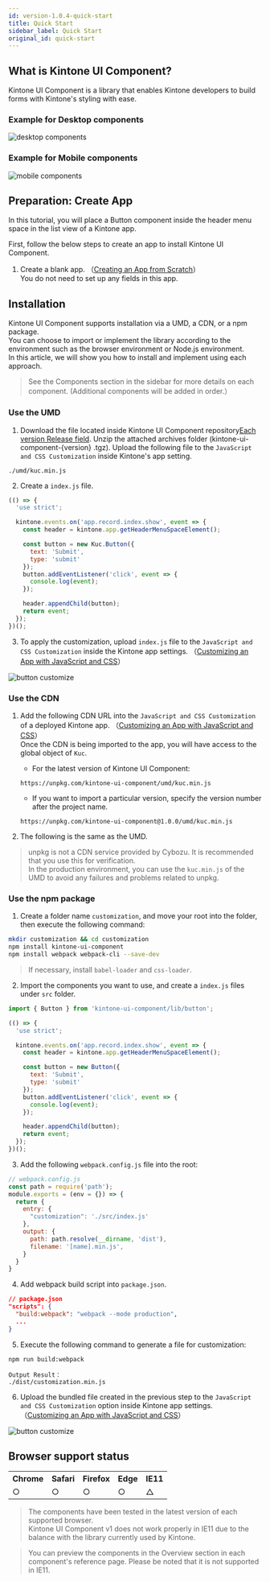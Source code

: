 ```yaml
---
id: version-1.0.4-quick-start
title: Quick Start
sidebar_label: Quick Start
original_id: quick-start
---
```


## What is Kintone UI Component?

Kintone UI Component is a library that enables Kintone developers to build forms with Kintone's styling with ease.

### Example for Desktop components

![desktop components](assets/desktop_components.png)

### Example for Mobile components

![mobile components](assets/mobile_components.png)

## Preparation: Create App

In this tutorial, you will place a Button component inside the header menu space in the list view of a Kintone app.  

First, follow the below steps to create an app to install Kintone UI Component.

1. Create a blank app. （[Creating an App from Scratch](https://get.kintone.help/k/en/user/create_app/tutorial.html)）  
You do not need to set up any fields in this app.

## Installation

Kintone UI Component supports installation via a UMD, a CDN, or a npm package.  
You can choose to import or implement the library according to the environment such as the browser environment or Node.js environment.  
In this article, we will show you how to install and implement using each approach.

> See the Components section in the sidebar for more details on each component.
> (Additional components will be added in order.）

### Use the UMD

1. Download the file located inside Kintone UI Component repository[Each version Release field](https://github.com/kintone-labs/kintone-ui-component/releases). Unzip the attached archives folder (kintone-ui-component-{version} .tgz). Upload the following file to the `JavaScript and CSS Customization` inside Kintone's app setting.

```text
./umd/kuc.min.js
```

2. Create a `index.js` file.

```js
(() => {
  'use strict';

  kintone.events.on('app.record.index.show', event => {
    const header = kintone.app.getHeaderMenuSpaceElement();

    const button = new Kuc.Button({
      text: 'Submit',
      type: 'submit'
    });
    button.addEventListener('click', event => {
      console.log(event);
    });

    header.appendChild(button);
    return event;
  });
})();
```

3. To apply the customization, upload `index.js` file to the `JavaScript and CSS Customization` inside the Kintone app settings. （[Customizing an App with JavaScript and CSS](https://get.kintone.help/k/en/user/app_settings/js_customize.html)）

![button customize](assets/button_customize.png)

### Use the CDN

1. Add the following CDN URL into the `JavaScript and CSS Customization` of a deployed Kintone app. （[Customizing an App with JavaScript and CSS](https://get.kintone.help/k/en/user/app_settings/js_customize.html)）  
Once the CDN is being imported to the app, you will have access to the global object of `Kuc`.

   - For the latest version of Kintone UI Component:
    ```text
    https://unpkg.com/kintone-ui-component/umd/kuc.min.js
    ```

   - If you want to import a particular version, specify the version number after the project name.
    ```text
    https://unpkg.com/kintone-ui-component@1.0.0/umd/kuc.min.js
    ```

2. The following is the same as the UMD.

> unpkg is not a CDN service provided by Cybozu. It is recommended that you use this for verification.  
> In the production environment, you can use the `kuc.min.js` of the UMD to avoid any failures and problems related to unpkg.

### Use the npm package

1. Create a folder name `customization`, and move your root into the folder, then execute the following command:

```sh
mkdir customization && cd customization
npm install kintone-ui-component
npm install webpack webpack-cli --save-dev
```

> If necessary, install `babel-loader` and `css-loader`.

2. Import the components you want to use, and create a `index.js` files under `src` folder.

```js
import { Button } from 'kintone-ui-component/lib/button';

(() => {
  'use strict';

  kintone.events.on('app.record.index.show', event => {
    const header = kintone.app.getHeaderMenuSpaceElement();

    const button = new Button({
      text: 'Submit',
      type: 'submit'
    });
    button.addEventListener('click', event => {
      console.log(event);
    });

    header.appendChild(button);
    return event;
  });
})();
```
3. Add the following `webpack.config.js` file into the root:

```js
// webpack.config.js
const path = require('path');
module.exports = (env = {}) => {
  return {
    entry: {
      "customization": './src/index.js'
    },
    output: {
      path: path.resolve(__dirname, 'dist'),
      filename: '[name].min.js',
    }
  }
}
```

4. Add webpack build script into `package.json`.

```json
// package.json
"scripts": {
  "build:webpack": "webpack --mode production",
  ...
}
```

5. Execute the following command to generate a file for customization:

```text
npm run build:webpack
```

```text
Output Result：
./dist/customization.min.js
```

6. Upload the bundled file created in the previous step to the `JavaScript and CSS Customization` option inside Kintone app settings. （[Customizing an App with JavaScript and CSS](https://get.kintone.help/k/en/user/app_settings/js_customize.html)）

![button customize](assets/button_customize.png)

## Browser support status

<table>
  <tr>
    <th>Chrome</th>
    <th>Safari</th>
    <th>Firefox</th>
    <th>Edge</th>
    <th>IE11</th>
  </tr>
  <tr>
    <td>○</td>
    <td>○</td>
    <td>○</td>
    <td>○</td>
    <td>△</td>
  </tr>
</table>

> The components have been tested in the latest version of each supported browser.  
> Kintone UI Component v1 does not work properly in IE11 due to the balance with the library currently used by Kintone.

> You can preview the components in the Overview section in each component's reference page.
> Please be noted that it is not supported in IE11.
